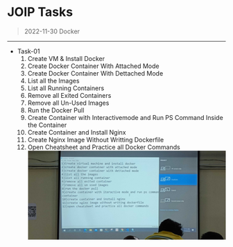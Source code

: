 # JOIP Tasks
> 2022-11-30
Docker
------
* Task-01
  1. Create VM & Install Docker
  2. Create Docker Container With Attached Mode
  3. Create Docker Container With Dettached Mode
  4. List all the Images
  5. List all Running Containers
  6. Remove all Exited Containers
  7. Remove all Un-Used Images
  8. Run the Docker Pull
  9. Create Container with Interactivemode and Run PS Command Inside the Container
  10. Create Container and Install Nginx
  11. Create Nginx Image Without Writting Dockerfile
  12. Open Cheatsheet and Practice all Docker Commands
![PreView](img20221130115350.jpg)